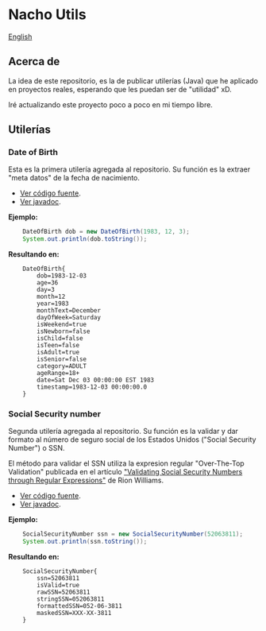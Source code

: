 # Nacho Utils

[English](README.md)

## Acerca de

La idea de este repositorio, es la de publicar utilerías (Java) 
que he aplicado en proyectos reales, esperando que les 
puedan ser de "utilidad" xD.

Iré actualizando este proyecto poco a poco en mi tiempo libre.

## Utilerías

### Date of Birth
Esta es la primera utilería agregada al repositorio. 
Su función es la extraer "meta datos" de la fecha de nacimiento.

* [Ver código fuente](src/main/mx/com/nacho/utils/DateOfBirth.java).
* [Ver javadoc](https://iasandoval.github.io/nacho-utils/mx/com/nacho/utils/DateOfBirth.html).

**Ejemplo:**
```java
    DateOfBirth dob = new DateOfBirth(1983, 12, 3);
    System.out.println(dob.toString());
``` 

**Resultando en:**
```
    DateOfBirth{
        dob=1983-12-03
        age=36
        day=3
        month=12
        year=1983
        monthText=December
        dayOfWeek=Saturday
        isWeekend=true
        isNewborn=false
        isChild=false
        isTeen=false
        isAdult=true
        isSenior=false
        category=ADULT
        ageRange=18+
        date=Sat Dec 03 00:00:00 EST 1983
        timestamp=1983-12-03 00:00:00.0
    }
```

### Social Security number
Segunda utilería agregada al repositorio. 
Su función es la validar y dar formato al número de seguro social de los 
Estados Unidos ("Social Security Number") o SSN.

El método para validar el SSN utiliza la expresion regular "Over-The-Top Validation" publicada en el artículo
["Validating Social Security Numbers through Regular Expressions"](http://rion.io/2013/09/10/validating-social-security-numbers-through-regular-expressions-2/) de Rion Williams.

* [Ver código fuente](src/main/mx/com/nacho/utils/SocialSecurityNumber.java).
* [Ver javadoc](https://iasandoval.github.io/nacho-utils/mx/com/nacho/utils/SocialSecurityNumber.html).


**Ejemplo:**
```java
    SocialSecurityNumber ssn = new SocialSecurityNumber(52063811);
    System.out.println(ssn.toString());
```
**Resultando en:**
```
    SocialSecurityNumber{
        ssn=52063811
        isValid=true
        rawSSN=52063811
        stringSSN=052063811
        formattedSSN=052-06-3811
        maskedSSN=XXX-XX-3811
    }
```
